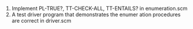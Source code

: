 1. Implement PL-TRUE?, TT-CHECK-ALL, TT-ENTAILS? in enumeration.scm
2. A test driver program that demonstrates the enumer ation procedures are
correct in driver.scm

